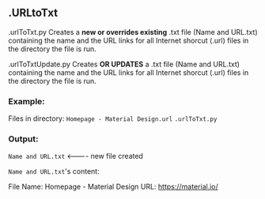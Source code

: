 ## .URLtoTxt

.urlToTxt.py
Creates a **new or overrides existing** .txt file (Name and URL.txt) containing the name and the URL links for all Internet shorcut (.url) files in the directory the file is run.

.urlToTxtUpdate.py
Creates **OR UPDATES** a .txt file (Name and URL.txt) containing the name and the URL links for all Internet shorcut (.url) files in the directory the file is run.

### Example:

Files in directory:
`Homepage - Material Design.url`
`.urlToTxt.py`

### Output:
`Name and URL.txt` <---- new file created

`Name and URL.txt`'s content:

File Name: Homepage - Material Design
URL: https://material.io/
